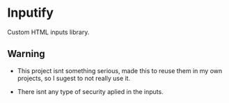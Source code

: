 # Inputify

Custom HTML inputs library.

## Warning

- This project isnt something serious, made this to reuse them in my own projects, so I sugest to not really use it.

- There isnt any type of security aplied in the inputs.
